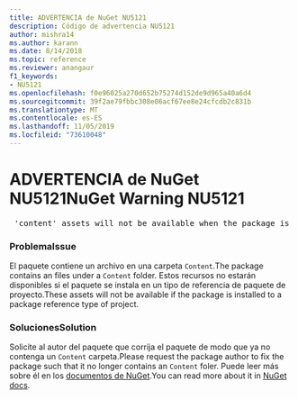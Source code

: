 ```yaml
---
title: ADVERTENCIA de NuGet NU5121
description: Código de advertencia NU5121
author: mishra14
ms.author: karann
ms.date: 8/14/2018
ms.topic: reference
ms.reviewer: anangaur
f1_keywords:
- NU5121
ms.openlocfilehash: f0e96025a270d652b75274d152de9d965a40a6d4
ms.sourcegitcommit: 39f2ae79fbbc308e06acf67ee8e24cfcdb2c831b
ms.translationtype: MT
ms.contentlocale: es-ES
ms.lasthandoff: 11/05/2019
ms.locfileid: "73610048"
---
```

# <a name="nuget-warning-nu5121"></a><span data-ttu-id="9d815-103">ADVERTENCIA de NuGet NU5121</span><span class="sxs-lookup"><span data-stu-id="9d815-103">NuGet Warning NU5121</span></span>
<pre> 'content' assets will not be available when the package is installed after the migration.</pre>

### <a name="issue"></a><span data-ttu-id="9d815-104">Problema</span><span class="sxs-lookup"><span data-stu-id="9d815-104">Issue</span></span>

<span data-ttu-id="9d815-105">El paquete contiene un archivo en una carpeta `Content`.</span><span class="sxs-lookup"><span data-stu-id="9d815-105">The package contains an files under a `Content` folder.</span></span> <span data-ttu-id="9d815-106">Estos recursos no estarán disponibles si el paquete se instala en un tipo de referencia de paquete de proyecto.</span><span class="sxs-lookup"><span data-stu-id="9d815-106">These assets will not be available if the package is installed to a package reference type of project.</span></span>


### <a name="solution"></a><span data-ttu-id="9d815-107">Soluciones</span><span class="sxs-lookup"><span data-stu-id="9d815-107">Solution</span></span>

<span data-ttu-id="9d815-108">Solicite al autor del paquete que corrija el paquete de modo que ya no contenga un `Content` carpeta.</span><span class="sxs-lookup"><span data-stu-id="9d815-108">Please request the package author to fix the package such that it no longer contains an `Content` foler.</span></span> <span data-ttu-id="9d815-109">Puede leer más sobre él en los [documentos de NuGet](https://docs.microsoft.com/nuget/consume-packages/migrate-packages-config-to-package-reference).</span><span class="sxs-lookup"><span data-stu-id="9d815-109">You can read more about it in [NuGet docs](https://docs.microsoft.com/nuget/consume-packages/migrate-packages-config-to-package-reference).</span></span>

